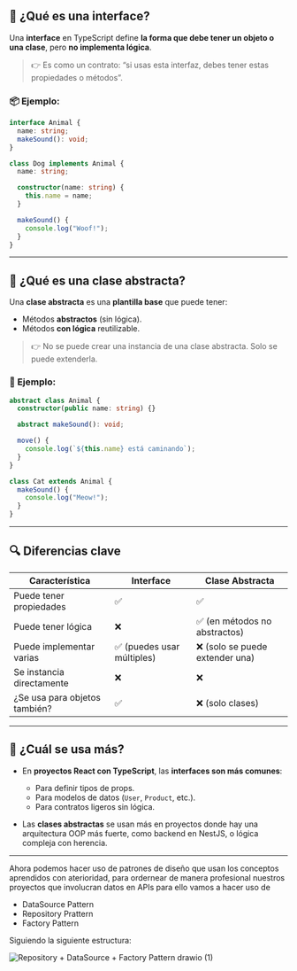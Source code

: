 ## 🧩 ¿Qué es una **interface**?

Una **interface** en TypeScript define **la forma que debe tener un objeto o una clase**, pero **no implementa lógica**.

> 👉 Es como un contrato: “si usas esta interfaz, debes tener estas propiedades o métodos”.

### 📦 Ejemplo:

```ts
interface Animal {
  name: string;
  makeSound(): void;
}

class Dog implements Animal {
  name: string;

  constructor(name: string) {
    this.name = name;
  }

  makeSound() {
    console.log("Woof!");
  }
}
```

---

## 🧱 ¿Qué es una **clase abstracta**?

Una **clase abstracta** es una **plantilla base** que puede tener:

* Métodos **abstractos** (sin lógica).
* Métodos **con lógica** reutilizable.

> 👉 No se puede crear una instancia de una clase abstracta. Solo se puede extenderla.

### 🧪 Ejemplo:

```ts
abstract class Animal {
  constructor(public name: string) {}

  abstract makeSound(): void;

  move() {
    console.log(`${this.name} está caminando`);
  }
}

class Cat extends Animal {
  makeSound() {
    console.log("Meow!");
  }
}
```

---

## 🔍 Diferencias clave

| Característica                | Interface                 | Clase Abstracta                |
| ----------------------------- | ------------------------- | ------------------------------ |
| Puede tener propiedades       | ✅                         | ✅                              |
| Puede tener lógica            | ❌                         | ✅ (en métodos no abstractos)   |
| Puede implementar varias      | ✅ (puedes usar múltiples) | ❌ (solo se puede extender una) |
| Se instancia directamente     | ❌                         | ❌                              |
| ¿Se usa para objetos también? | ✅                         | ❌ (solo clases)                |

---

## 🧠 ¿Cuál se usa más?

* En **proyectos React con TypeScript**, las **interfaces son más comunes**:

  * Para definir tipos de props.
  * Para modelos de datos (`User`, `Product`, etc.).
  * Para contratos ligeros sin lógica.

* Las **clases abstractas** se usan más en proyectos donde hay una arquitectura OOP más fuerte, como backend en NestJS, o lógica compleja con herencia.
---

Ahora podemos hacer uso de patrones de diseño que usan los conceptos aprendidos con aterioridad, para ordernear de manera profesional nuestros proyectos que involucran datos en APIs para ello vamos a hacer uso de 
- DataSource Pattern
- Repository Prattern
- Factory Pattern

Siguiendo la siguiente estructura:

![Repository +  DataSource + Factory Pattern drawio (1)](https://github.com/user-attachments/assets/c717debe-1808-4408-9dd1-8ab74d631197)



